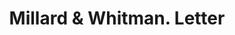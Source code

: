 ---
doi: 10.7916/D8TX4SD6
date_other: '1869'
date_other_textual: '1869'
form: correspondence
genre:
- Letters (correspondence)
name:
- Millard & Whitman
object_in_context_url: https://biggert.cul.columbia.edu/items/view/ave_biggert_00495
subject_hierarchical_geographic:
- North Adams, Massachusetts, United States
subject_name:
- Millard & Whitman
title: Millard & Whitman. Letter
sort_title: Millard & Whitman. Letter
call_number: ave_biggert_00495
coordinates:
- 42.7,-73.11666666666666
pid: ave_biggert_00495
identifiers: ave_biggert_00495
thumbnail: https://derivativo-1.library.columbia.edu/iiif/2/ldpd:343639/full/!256,256/0/native.jpg
permalink: "/biggert/ave_biggert_00495/"
layout: iiif-image-page
---